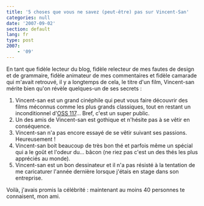 ```yaml
---
title: '5 choses que vous ne savez (peut-être) pas sur Vincent-San'
categories: null
date: '2007-09-02'
section: default
lang: fr
type: post
2007:
    - '09'
---
```


En tant que fidèle lecteur du blog, fidèle relecteur de mes fautes de design et de grammaire, fidèle animateur de mes commentaires et fidèle camarade qui m'avait retrouvé, il y a longtemps de cela, le titre d'un film, Vincent-san mérite bien qu'on révèle quelques-un de ses secrets&nbsp;:

1. Vincent-san est un grand cinéphile qui peut vous faire découvrir des films méconnus comme les plus grands classiques, tout en restant un inconditionnel d'[OSS 117](http://www.allocine.fr/film/fichefilm_gen_cfilm=61099.html)… Bref, c'est un super public.
2. Un des amis de Vincent-san est gothique et n'hésite pas à se vêtir en conséquence.
3. Vincent-san n'a pas encore essayé de se vêtir suivant ses passions. Heureusement&nbsp;!
4. Vincent-san boit beaucoup de très bon thé et parfois même un spécial qui a le goût et l'odeur du… bâcon (ne riez pas c'est un des thés les plus appréciés au monde).
5. Vincent-san est un bon dessinateur et il n'a pas résisté à la tentation de me caricaturer l'année dernière lorsque j'étais en stage dans son entreprise.

Voilà, j'avais promis la célébrité&nbsp;: maintenant au moins 40 personnes te connaisent, mon ami.